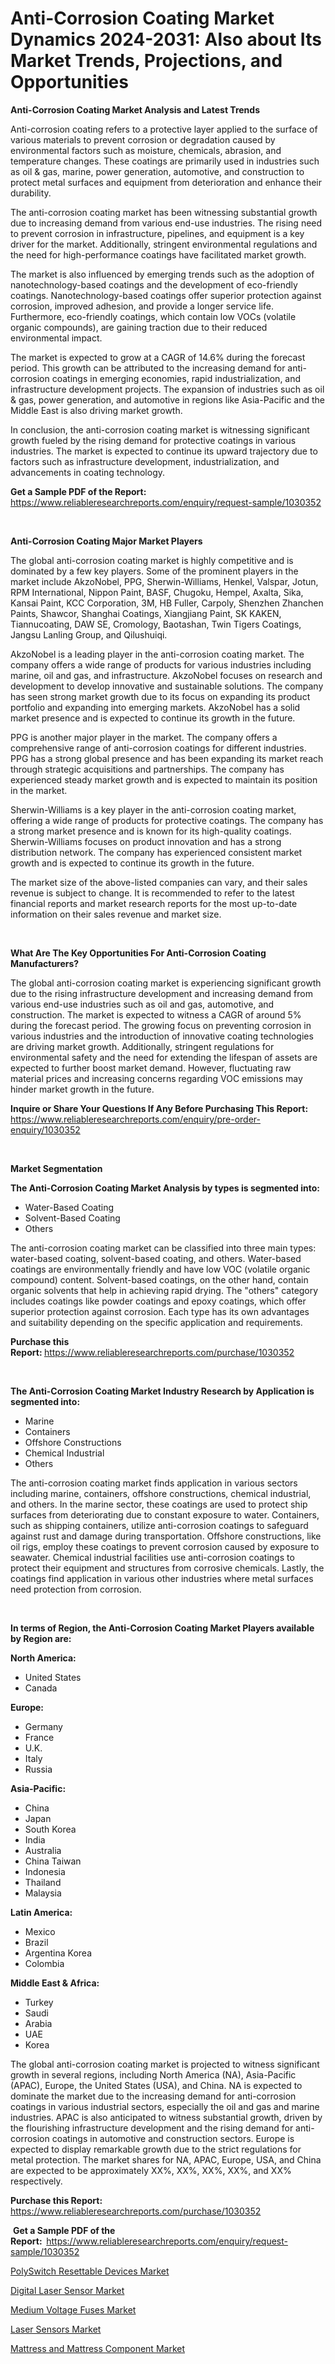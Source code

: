 <p><h1>Anti-Corrosion Coating Market Dynamics 2024-2031: Also about Its Market Trends, Projections, and Opportunities</h1></p><p><strong>Anti-Corrosion Coating Market Analysis and Latest Trends</strong></p>
<p><p>Anti-corrosion coating refers to a protective layer applied to the surface of various materials to prevent corrosion or degradation caused by environmental factors such as moisture, chemicals, abrasion, and temperature changes. These coatings are primarily used in industries such as oil & gas, marine, power generation, automotive, and construction to protect metal surfaces and equipment from deterioration and enhance their durability.</p><p>The anti-corrosion coating market has been witnessing substantial growth due to increasing demand from various end-use industries. The rising need to prevent corrosion in infrastructure, pipelines, and equipment is a key driver for the market. Additionally, stringent environmental regulations and the need for high-performance coatings have facilitated market growth.</p><p>The market is also influenced by emerging trends such as the adoption of nanotechnology-based coatings and the development of eco-friendly coatings. Nanotechnology-based coatings offer superior protection against corrosion, improved adhesion, and provide a longer service life. Furthermore, eco-friendly coatings, which contain low VOCs (volatile organic compounds), are gaining traction due to their reduced environmental impact.</p><p>The market is expected to grow at a CAGR of 14.6% during the forecast period. This growth can be attributed to the increasing demand for anti-corrosion coatings in emerging economies, rapid industrialization, and infrastructure development projects. The expansion of industries such as oil & gas, power generation, and automotive in regions like Asia-Pacific and the Middle East is also driving market growth.</p><p>In conclusion, the anti-corrosion coating market is witnessing significant growth fueled by the rising demand for protective coatings in various industries. The market is expected to continue its upward trajectory due to factors such as infrastructure development, industrialization, and advancements in coating technology.</p></p>
<p><strong>Get a Sample PDF of the Report:&nbsp;</strong> <a href="https://www.reliableresearchreports.com/enquiry/request-sample/1030352">https://www.reliableresearchreports.com/enquiry/request-sample/1030352</a></p>
<p>&nbsp;</p>
<p><strong>Anti-Corrosion Coating Major Market Players</strong></p>
<p><p>The global anti-corrosion coating market is highly competitive and is dominated by a few key players. Some of the prominent players in the market include AkzoNobel, PPG, Sherwin-Williams, Henkel, Valspar, Jotun, RPM International, Nippon Paint, BASF, Chugoku, Hempel, Axalta, Sika, Kansai Paint, KCC Corporation, 3M, HB Fuller, Carpoly, Shenzhen Zhanchen Paints, Shawcor, Shanghai Coatings, Xiangjiang Paint, SK KAKEN, Tiannucoating, DAW SE, Cromology, Baotashan, Twin Tigers Coatings, Jangsu Lanling Group, and Qilushuiqi.</p><p>AkzoNobel is a leading player in the anti-corrosion coating market. The company offers a wide range of products for various industries including marine, oil and gas, and infrastructure. AkzoNobel focuses on research and development to develop innovative and sustainable solutions. The company has seen strong market growth due to its focus on expanding its product portfolio and expanding into emerging markets. AkzoNobel has a solid market presence and is expected to continue its growth in the future.</p><p>PPG is another major player in the market. The company offers a comprehensive range of anti-corrosion coatings for different industries. PPG has a strong global presence and has been expanding its market reach through strategic acquisitions and partnerships. The company has experienced steady market growth and is expected to maintain its position in the market.</p><p>Sherwin-Williams is a key player in the anti-corrosion coating market, offering a wide range of products for protective coatings. The company has a strong market presence and is known for its high-quality coatings. Sherwin-Williams focuses on product innovation and has a strong distribution network. The company has experienced consistent market growth and is expected to continue its growth in the future.</p><p>The market size of the above-listed companies can vary, and their sales revenue is subject to change. It is recommended to refer to the latest financial reports and market research reports for the most up-to-date information on their sales revenue and market size.</p></p>
<p>&nbsp;</p>
<p><strong>What Are The Key Opportunities For Anti-Corrosion Coating Manufacturers?</strong></p>
<p><p>The global anti-corrosion coating market is experiencing significant growth due to the rising infrastructure development and increasing demand from various end-use industries such as oil and gas, automotive, and construction. The market is expected to witness a CAGR of around 5% during the forecast period. The growing focus on preventing corrosion in various industries and the introduction of innovative coating technologies are driving market growth. Additionally, stringent regulations for environmental safety and the need for extending the lifespan of assets are expected to further boost market demand. However, fluctuating raw material prices and increasing concerns regarding VOC emissions may hinder market growth in the future.</p></p>
<p><strong>Inquire or Share Your Questions If Any Before Purchasing This Report:</strong> <a href="https://www.reliableresearchreports.com/enquiry/pre-order-enquiry/1030352">https://www.reliableresearchreports.com/enquiry/pre-order-enquiry/1030352</a></p>
<p>&nbsp;</p>
<p><strong>Market Segmentation</strong></p>
<p><strong>The Anti-Corrosion Coating Market Analysis by types is segmented into:</strong></p>
<p><ul><li>Water-Based Coating</li><li>Solvent-Based Coating</li><li>Others</li></ul></p>
<p><p>The anti-corrosion coating market can be classified into three main types: water-based coating, solvent-based coating, and others. Water-based coatings are environmentally friendly and have low VOC (volatile organic compound) content. Solvent-based coatings, on the other hand, contain organic solvents that help in achieving rapid drying. The "others" category includes coatings like powder coatings and epoxy coatings, which offer superior protection against corrosion. Each type has its own advantages and suitability depending on the specific application and requirements.</p></p>
<p><strong>Purchase this Report:&nbsp;</strong><a href="https://www.reliableresearchreports.com/purchase/1030352">https://www.reliableresearchreports.com/purchase/1030352</a></p>
<p>&nbsp;</p>
<p><strong>The Anti-Corrosion Coating Market Industry Research by Application is segmented into:</strong></p>
<p><ul><li>Marine</li><li>Containers</li><li>Offshore Constructions</li><li>Chemical Industrial</li><li>Others</li></ul></p>
<p><p>The anti-corrosion coating market finds application in various sectors including marine, containers, offshore constructions, chemical industrial, and others. In the marine sector, these coatings are used to protect ship surfaces from deteriorating due to constant exposure to water. Containers, such as shipping containers, utilize anti-corrosion coatings to safeguard against rust and damage during transportation. Offshore constructions, like oil rigs, employ these coatings to prevent corrosion caused by exposure to seawater. Chemical industrial facilities use anti-corrosion coatings to protect their equipment and structures from corrosive chemicals. Lastly, the coatings find application in various other industries where metal surfaces need protection from corrosion.</p></p>
<p>&nbsp;</p>
<p><strong>In terms of Region, the Anti-Corrosion Coating Market Players available by Region are:</strong></p>
<p>
    <p> <strong> North America: </strong>
        <ul>
            <li>United States</li>
            <li>Canada</li>
        </ul>
        </p> 
    <p> <strong> Europe: </strong>
        <ul>
            <li>Germany</li>
            <li>France</li>
            <li>U.K.</li>
            <li>Italy</li>
            <li>Russia</li>
        </ul>
        </p> 
    <p> <strong> Asia-Pacific: </strong>
        <ul>
            <li>China</li>
            <li>Japan</li>
            <li>South Korea</li>
            <li>India</li>
            <li>Australia</li>
            <li>China Taiwan</li>
            <li>Indonesia</li>
            <li>Thailand</li>
            <li>Malaysia</li>
        </ul>
        </p> 
    <p> <strong> Latin America: </strong>
        <ul>
            <li>Mexico</li>
            <li>Brazil</li>
            <li>Argentina Korea</li>
            <li>Colombia</li>
        </ul>
        </p> 
    <p> <strong> Middle East & Africa: </strong>
        <ul>
            <li>Turkey</li>
            <li>Saudi</li>
            <li>Arabia</li>
            <li>UAE</li>
            <li>Korea</li>
        </ul>
    </p>
    </p>
<p><p>The global anti-corrosion coating market is projected to witness significant growth in several regions, including North America (NA), Asia-Pacific (APAC), Europe, the United States (USA), and China. NA is expected to dominate the market due to the increasing demand for anti-corrosion coatings in various industrial sectors, especially the oil and gas and marine industries. APAC is also anticipated to witness substantial growth, driven by the flourishing infrastructure development and the rising demand for anti-corrosion coatings in automotive and construction sectors. Europe is expected to display remarkable growth due to the strict regulations for metal protection. The market shares for NA, APAC, Europe, USA, and China are expected to be approximately XX%, XX%, XX%, XX%, and XX% respectively.</p></p>
<p><strong>Purchase this Report: </strong><a href="https://www.reliableresearchreports.com/purchase/1030352">https://www.reliableresearchreports.com/purchase/1030352</a></p>
<p>&nbsp;<strong>Get a Sample PDF of the Report:&nbsp;&nbsp;</strong><a href="https://www.reliableresearchreports.com/enquiry/request-sample/1030352">https://www.reliableresearchreports.com/enquiry/request-sample/1030352</a></p>
<p><strong></strong></p>
<p><p><a href="https://medium.com/@twiladurgan/polyswitch-resettable-devices-market-size-cagr-trends-2024-2030-15870053c7ec">PolySwitch Resettable Devices Market</a></p><p><a href="https://medium.com/@twiladurgan/digital-laser-sensor-market-analysis-and-sze-forecasted-for-period-from-2024-to-2031-9aaf466d605d">Digital Laser Sensor Market</a></p><p><a href="https://medium.com/@twiladurgan/medium-voltage-fuses-market-exploring-market-share-market-trends-and-future-growth-ef5893c7c5b4">Medium Voltage Fuses Market</a></p><p><a href="https://medium.com/@twiladurgan/laser-sensors-market-size-market-outlook-and-market-forecast-2024-to-2031-5a0508d4ef69">Laser Sensors Market</a></p><p><a href="https://medium.com/@ethanmendoza76/mattress-and-mattress-component-market-share-evolution-and-market-growth-trends-2024-2031-ba30f4f78e22">Mattress and Mattress Component Market</a></p></p>